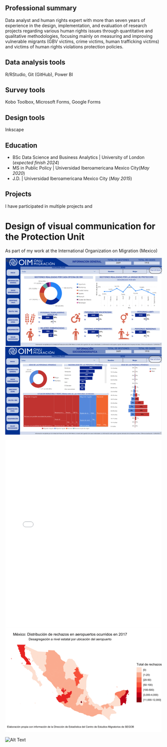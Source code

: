 ## Professional summary

Data analyst and human rights expert with more than seven years of experience in the design, implementation, and evaluation of research projects regarding various human rights issues through quantitative and qualitative methodologies, focusing mainly on measuring and improving vulnerable migrants (GBV victims, crime victims, human trafficking victims) and victims of human rights violations protection policies.

## Data analysis tools
R/RStudio, Git (GitHub), Power BI

## Survey tools
Kobo Toolbox, Microsoft Forms, Google Forms

## Design tools
Inkscape

## Education
- BSc Data Science and Business Analytics | University of London (_expected finish 2024_)
- MS in Public Policy | Universidad Iberoamericana Mexico City(_May 2020_)
- J.D. |  Universidad Iberoamericana Mexico City (_May 2015_)


## Projects

I have participated in multiple projects and 

# Design of visual communication for the Protection Unit

As part of my work at the International Organization on Migration (Mexico)

![Alt Text](/docs/assets/images/dashboard_1.png)
![Alt Text](/docs/assets/images/dashboard_2.png)





<iframe src="/docs/assets/images/red_actores_sistema_justicia.html" height="600px" width="100%" style="border:none;"></iframe

<iframe src="/docs/assets/images/juego.html" height="400px" width="100%" style="border:none;"></iframe



![Airport rejections in Mexico](/docs/assets/images/gif_aeropuertos_200.gif)


 
![Alt Text](https://media.giphy.com/media/vFKqnCdLPNOKc/giphy.gif)
